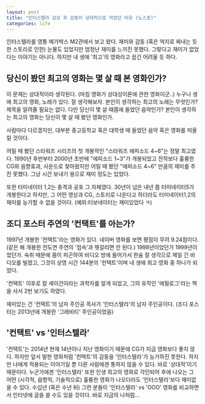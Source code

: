 ```yaml
---
layout: post
title: "인터스텔라 감상 후 감동이 상대적으로 적었던 이유 (노스포)"
categories: life
---
```


인터스텔라를 영통 메가박스 M2관에서 보고 왔다. 재미와 감동 (혹은 억지로 짜내는 듯 한 스토리로 인한) 눈물도 있었지만 엄청난 재미를 느끼진 못했다. 그렇다고 재미가 없었다는 이야기는 아니다. 하지만 내 생애 '최고'의 영화라고 꼽긴 어려울 듯 하다.

## 당신이 봤던 최고의 영화는 몇 살 때 본 영화인가?

이 문제는 상대적이라 생각된다. (마침 영화가 상대성이론에 관한 영화이군..) 누구나 생애 최고의 영화, 노래가 있다. 잘 생각해보자. 본인이 생각하는 최고의 노래는 무엇인가? 제목을 알려줄 필요는 없다. 다만 당신이 몇 살 때쯤에 들었던 음악인가? 본인이 생각하는 최고의 영화는 당신이 몇 살 때 봤던 영화인가.

사람마다 다르겠지만, 대부분 중고등학교 혹은 대학생 때 들었던 음악 혹은 영화를 떠올릴 것이다.

어릴 때 봤던 스타워즈 시리즈의 첫 개봉작인 "스타워즈 에피소드 4~6"는 정말 최고였다. 1990년 후반부터 2000년 초반에 "에피소드 1~3"가 개봉되었고 전작보다 훌륭한 CG와 음향효과, 사운드로 찾아왔지만 어릴 때 봤던 "에피소드 4~6" 만큼의 재미를 주진 못했다. 그냥 시간 보내기 용으로 재미 정도는 있었다.

또한 터미네이터 1,2는 충격과 공포 그 자체였다. 30년이 넘은 내년 쯤 터미네이터5가 개봉한다고 하지만, 그 어떤 영상과 CG, 스토리로 나온다고 하더라도 터미네이터1,2의 재미를 능가할 수 없을 것이다. (예외:터보네이터는 재미있었다 ㅋ)

## 조디 포스터 주연의 '컨택트'를 아는가?

1997년 개봉한 '컨택트'라는 영화가 있다. 네이버 영화를 보면 평점이 무려 9.24점이다. (같은 해 개봉한 전도연 주연의 '접속'과 헷갈리면 안 된다.) 1998년이었던가 1999년이었던가. 숙취 때문에 몸이 피곤하여 비디오 방에 들어가서 한숨 잘 생각으로 제일 긴 비디오를 빌렸고, 그것이 상영 시간 144분의 '컨택트'이며 내 생애 최고 영화 중 하나가 되었다.

'컨택트' 이후로 칼 세이건이라는 과학자를 알게 되었고, 그의 유작인 '에필로그'라는 책을 사서 2번 보기도 하였다.

재미있는 건 '컨택트'의 남자 주인공 목사가 '인터스텔라'의 남자 주인공이다. (조디 포스터는 2013년에 개봉한 '그래비티' 주인공이었음)

## '컨택트' vs '인터스텔라'

'컨택트'는 2014년 현재 14년이나 지난 영화이기 때문에 CG가 지금 영화보다 좋지 않다. 하지만 앞서 말한 영화처럼 '컨택트'의 감동을 '인터스텔라'가 능가하진 못한다.
하지만 나에게 적용되는 이야기일 뿐 다른 사람에겐 통하지 않을 수 있다. 바로 '상대적'이기 때문이다. 누군가에겐 '인터스텔라' 또한 인생 최고의 영화로 각인되어 후에 나오는 그 어떤 (시각적, 음향적, 기술적으로) 훌륭한 영화가 나오더라도 '인터스텔라'보다 재미없을 수 있다. 수십년 (혹은 수년 뒤) 그런 분들이 '인터스텔라' vs 'OOO' 영화를 비교하면서 인터넷에 글을 쓸 수도 있을 것이다. 바로 지금의 나처럼...
